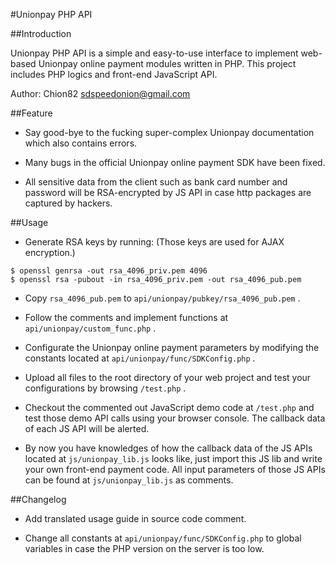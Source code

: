 #Unionpay PHP API

##Introduction

Unionpay PHP API is a simple and easy-to-use interface to implement web-based Unionpay online payment modules written in PHP. This project includes PHP logics and front-end JavaScript API.

Author: Chion82 <sdspeedonion@gmail.com>

##Feature

* Say good-bye to the fucking super-complex Unionpay documentation which also contains errors.

* Many bugs in the official Unionpay online payment SDK have been fixed.

* All sensitive data from the client such as bank card number and password will be RSA-encrypted by JS API in case http packages are captured by hackers.

##Usage

* Generate RSA keys by running: (Those keys are used for AJAX encryption.)

```
$ openssl genrsa -out rsa_4096_priv.pem 4096
$ openssl rsa -pubout -in rsa_4096_priv.pem -out rsa_4096_pub.pem
```

* Copy ```rsa_4096_pub.pem``` to ```api/unionpay/pubkey/rsa_4096_pub.pem``` .

* Follow the comments and implement functions at ```api/unionpay/custom_func.php``` .

* Configurate the Unionpay online payment parameters by modifying the constants located at ```api/unionpay/func/SDKConfig.php``` .

* Upload all files to the root directory of your web project and test your configurations by browsing ```/test.php``` .

* Checkout the commented out JavaScript demo code at ```/test.php``` and test those demo API calls using your browser console. The callback data of each JS API will be alerted.

* By now you have knowledges of how the callback data of the JS APIs located at ```js/unionpay_lib.js``` looks like, just import this JS lib and write your own front-end payment code. All input parameters of those JS APIs can be found at ```js/unionpay_lib.js``` as comments.

##Changelog

* Add translated usage guide in source code comment.

* Change all constants at ```api/unionpay/func/SDKConfig.php``` to global variables in case the PHP version on the server is too low.
